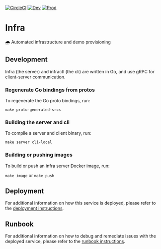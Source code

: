 [![CircleCI][circleci-badge]][circleci-link]
[![Dev][dev-badge]][dev-link]
[![Prod][prod-badge]][prod-link]

# Infra

🌧️ Automated infrastructure and demo provisioning

## Development

Infra (the server) and infractl (the cli) are written in Go, and use gRPC for client-server communication.

### Regenerate Go bindings from protos

To regenerate the Go proto bindings, run:

`make proto-generated-srcs`

### Building the server and cli

To compile a server and client binary, run:

`make server cli-local`

### Building or pushing images

To build or push an infra server Docker image, run:

`make image` or `make push`

## Deployment

For additional information on how this service is deployed, please refer to the [deployment instructions](https://github.com/stackrox/infra/blob/master/DEPLOYMENT.md).

## Runbook

For additional information on how to debug and remediate issues with the deployed service, please refer to the [runbook instructions](https://github.com/stackrox/infra/blob/master/TROUBLESHOOTING.md).

[circleci-badge]: https://circleci.com/gh/stackrox/infra.svg?style=shield&circle-token=afa342906b658b5349c68b70fa82fd85d1422212
[circleci-link]:  https://circleci.com/gh/stackrox/infra
[dev-badge]:      https://img.shields.io/badge/infra-development-green
[dev-link]:       https://infra.rox.systems
[prod-badge]:     https://img.shields.io/badge/infra-production-green
[prod-link]:      https://infra.rox.systems
